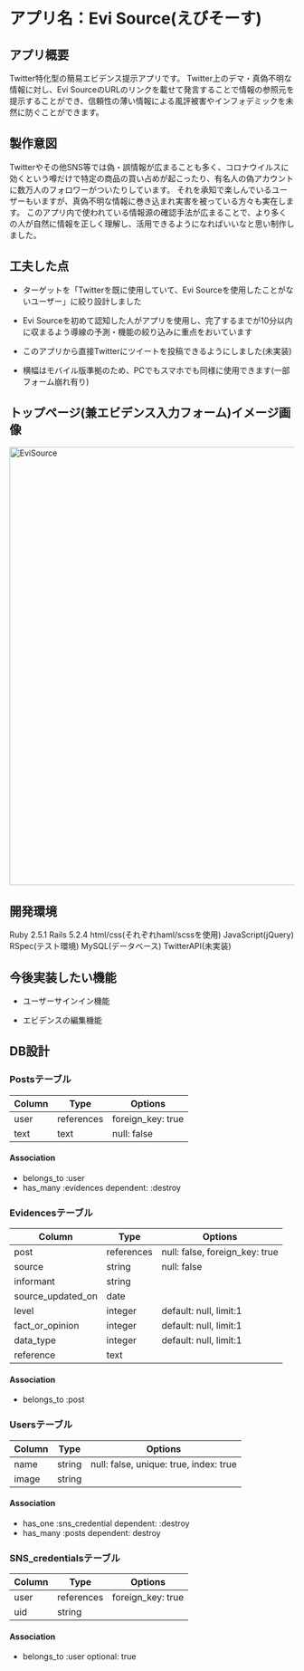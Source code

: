 # アプリ名：Evi Source(えびそーす)

## アプリ概要

Twitter特化型の簡易エビデンス提示アプリです。
Twitter上のデマ・真偽不明な情報に対し、Evi SourceのURLのリンクを載せて発言することで情報の参照元を提示することができ、信頼性の薄い情報による風評被害やインフォデミックを未然に防ぐことができます。

## 製作意図

Twitterやその他SNS等では偽・誤情報が広まることも多く、コロナウイルスに効くという噂だけで特定の商品の買い占めが起こったり、有名人の偽アカウントに数万人のフォロワーがついたりしています。
それを承知で楽しんでいるユーザーもいますが、真偽不明な情報に巻き込まれ実害を被っている方々も実在します。
このアプリ内で使われている情報源の確認手法が広まることで、より多くの人が自然に情報を正しく理解し、活用できるようになればいいなと思い制作しました。

## 工夫した点

* ターゲットを「Twitterを既に使用していて、Evi Sourceを使用したことがないユーザー」に絞り設計しました

* Evi Sourceを初めて認知した人がアプリを使用し、完了するまでが10分以内に収まるよう導線の予測・機能の絞り込みに重点をおいています

* このアプリから直接Twitterにツイートを投稿できるようにしました(未実装)

* 横幅はモバイル版準拠のため、PCでもスマホでも同様に使用できます(一部フォーム崩れ有り)

## トップページ(兼エビデンス入力フォーム)イメージ画像

<img width="774" alt="EviSource" src="https://user-images.githubusercontent.com/55307855/93936221-c6aaee00-fd60-11ea-984e-e03c0f3ebb0b.png">

## 開発環境

Ruby 2.5.1
Rails 5.2.4
html/css(それぞれhaml/scssを使用)
JavaScript(jQuery)
RSpec(テスト環境)
MySQL(データベース)
TwitterAPI(未実装)

## 今後実装したい機能

* ユーザーサインイン機能

* エビデンスの編集機能

## DB設計

### Postsテーブル

|Column|Type|Options|
|------|----|-------|
|user|references|foreign_key: true|
|text|text|null: false|

#### Association

- belongs_to :user
- has_many :evidences dependent: :destroy

### Evidencesテーブル

|Column|Type|Options|
|------|----|-------|
|post|references|null: false, foreign_key: true|
|source|string|null: false|
|informant|string||
|source_updated_on|date||
|level|integer|default: null, limit:1|
|fact_or_opinion|integer|default: null, limit:1|
|data_type|integer|default: null, limit:1|
|reference|text||

#### Association

- belongs_to :post

### Usersテーブル

|Column|Type|Options|
|------|----|-------|
|name|string|null: false, unique: true, index: true|
|image|string||

#### Association

- has_one :sns_credential dependent: :destroy
- has_many :posts dependent: destroy

### SNS_credentialsテーブル

|Column|Type|Options|
|------|----|-------|
|user|references|foreign_key: true|
|uid|string||

#### Association

- belongs_to :user optional: true
